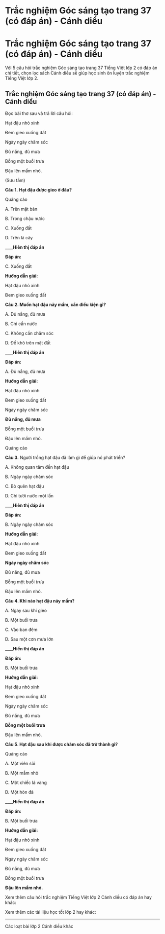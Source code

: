# Trắc nghiệm Góc sáng tạo trang 37 (có đáp án) - Cánh diều

# Trắc nghiệm Góc sáng tạo trang 37 (có đáp án) - Cánh diều

Với 5 câu hỏi trắc nghiệm Góc sáng tạo trang 37 Tiếng Việt lớp 2 có đáp án chi tiết, chọn lọc sách Cánh diều sẽ giúp học sinh ôn luyện trắc nghiệm Tiếng Việt lớp 2.

## Trắc nghiệm Góc sáng tạo trang 37 (có đáp án) - Cánh diều

Đọc bài thơ sau và trả lời câu hỏi: 

Hạt đậu nhỏ xinh

Đem gieo xuống đất

Ngày ngày chăm sóc

Đủ nắng, đủ mưa

Bỗng một buổi trưa

Đậu lên mầm nhỏ.

(Sưu tầm)

**Câu 1.** **Hạt đậu được gieo ở đâu?**

Quảng cáo

A. Trên mặt bàn

B. Trong chậu nước

C. Xuống đất

D. Trên lá cây

____**Hiển thị đáp án**

**Đáp án:**

C. Xuống đất

**Hướng dẫn giải:**

Hạt đậu nhỏ xinh

Đem gieo xuống đất

**Câu 2. Muốn hạt đậu nảy mầm, cần điều kiện gì?**

A. Đủ nắng, đủ mưa

B. Chỉ cần nước

C. Không cần chăm sóc

D. Để khô trên mặt đất

____**Hiển thị đáp án**

**Đáp án:**

A. Đủ nắng, đủ mưa

**Hướng dẫn giải:**

Hạt đậu nhỏ xinh

Đem gieo xuống đất

Ngày ngày chăm sóc

**Đủ nắng, đủ mưa**

Bỗng một buổi trưa

Đậu lên mầm nhỏ.

Quảng cáo

**Câu 3.** Người trồng hạt đậu đã làm gì để giúp nó phát triển?

A. Không quan tâm đến hạt đậu

B. Ngày ngày chăm sóc

C. Bỏ quên hạt đậu

D. Chỉ tưới nước một lần

____**Hiển thị đáp án**

**Đáp án:**

B. Ngày ngày chăm sóc

**Hướng dẫn giải:**

Hạt đậu nhỏ xinh

Đem gieo xuống đất

**Ngày ngày chăm sóc**

Đủ nắng, đủ mưa

Bỗng một buổi trưa

Đậu lên mầm nhỏ.

**Câu 4. Khi nào hạt đậu nảy mầm?**

A. Ngay sau khi gieo

B. Một buổi trưa

C. Vào ban đêm

D. Sau một cơn mưa lớn

____**Hiển thị đáp án**

**Đáp án:**

B. Một buổi trưa

**Hướng dẫn giải:**

Hạt đậu nhỏ xinh

Đem gieo xuống đất

Ngày ngày chăm sóc

Đủ nắng, đủ mưa

**Bỗng một buổi trưa**

Đậu lên mầm nhỏ.

**Câu 5. Hạt đậu sau khi được chăm sóc đã trở thành gì?**

Quảng cáo

A. Một viên sỏi

B. Một mầm nhỏ

C. Một chiếc lá vàng

D. Một hòn đá

____**Hiển thị đáp án**

**Đáp án:**

B. Một buổi trưa

**Hướng dẫn giải:**

Hạt đậu nhỏ xinh

Đem gieo xuống đất

Ngày ngày chăm sóc

Đủ nắng, đủ mưa

Bỗng một buổi trưa

**Đậu lên mầm nhỏ.**

Xem thêm câu hỏi trắc nghiệm Tiếng Việt lớp 2 Cánh diều có đáp án hay khác:

Xem thêm các tài liệu học tốt lớp 2 hay khác:

* * *

Các loạt bài lớp 2 Cánh diều khác
